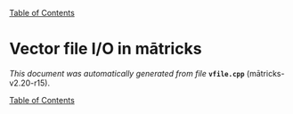 
[Table of Contents](README.md)


# Vector file I/O in mātricks
_This document was automatically generated from file_ **`vfile.cpp`** (mātricks-v2.20-r15).


[Table of Contents](README.md)
